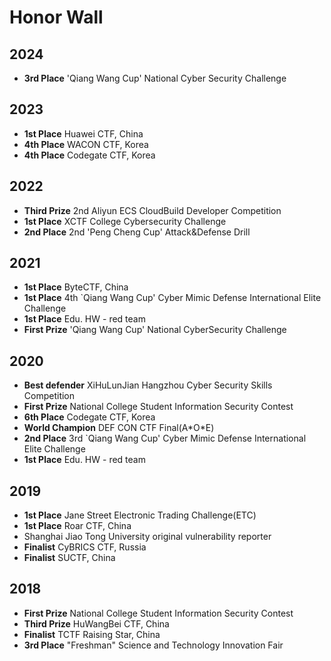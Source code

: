 # Honor Wall
## 2024
- **3rd Place** 'Qiang Wang Cup' National Cyber ​​Security Challenge

## 2023
- **1st Place** Huawei CTF, China
- **4th Place** WACON CTF, Korea
- **4th Place** Codegate CTF, Korea

## 2022
- **Third Prize** 2nd Aliyun ECS CloudBuild Developer Competition
- **1st Place** XCTF College Cybersecurity Challenge
- **2nd Place** 2nd 'Peng Cheng Cup' Attack&Defense Drill

## 2021
- **1st Place** ByteCTF, China
- **1st Place** 4th `Qiang Wang Cup' Cyber Mimic Defense International Elite Challenge
- **1st Place** Edu. HW - red team
- **First Prize** 'Qiang Wang Cup' National Cyber ​​Security Challenge

## 2020
- **Best defender** XiHuLunJian Hangzhou Cyber ​​Security Skills Competition
- **First Prize** National College Student Information Security Contest
- **6th Place** Codegate CTF, Korea
- **World Champion** DEF CON CTF Final(A\*O\*E)
- **2nd Place** 3rd `Qiang Wang Cup' Cyber Mimic Defense International Elite Challenge
- **1st Place** Edu. HW - red team

## 2019
- **1st Place** Jane Street Electronic Trading Challenge(ETC)
- **1st Place** Roar CTF, China
- Shanghai Jiao Tong University original vulnerability reporter
- **Finalist** CyBRICS CTF, Russia
- **Finalist** SUCTF, China

## 2018
- **First Prize** National College Student Information Security Contest
- **Third Prize** HuWangBei CTF, China
- **Finalist** TCTF Raising Star, China
- **3rd Place** "Freshman" Science and Technology Innovation Fair